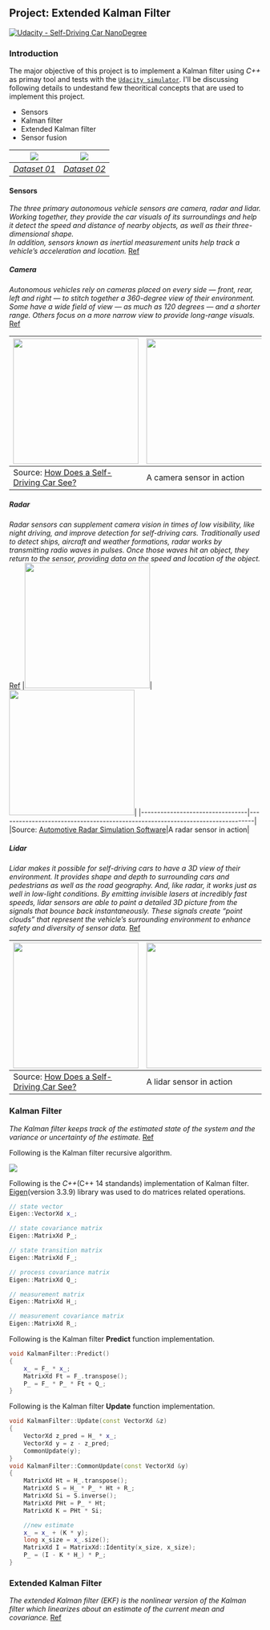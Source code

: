 Project: Extended Kalman Filter
---

[![Udacity - Self-Driving Car NanoDegree](https://s3.amazonaws.com/udacity-sdc/github/shield-carnd.svg)](http://www.udacity.com/drive)

### Introduction
The major objective of this project is to implement a Kalman filter using *C++* as primay tool and tests with the [`Udacity simulator`](https://github.com/udacity/self-driving-car-sim). I'll be discussing following details to undestand few theoritical concepts that are used to implement this project.

* Sensors
* Kalman filter
* Extended Kalman filter
* Sensor fusion

| ![](data/images/dataset1.gif) | ![](data/images/dataset2.gif) |
|-------------------------------|-------------------------------|
|[*Dataset 01*](https://youtu.be/me-b7wNDdX4)| [*Dataset 02*](https://youtu.be/UQJ7q2JMteM)|

#### Sensors

*The three primary autonomous vehicle sensors are camera, radar and lidar. Working together, they provide the car visuals of its surroundings and help it detect the speed and distance of nearby objects, as well as their three-dimensional shape.  
In addition, sensors known as inertial measurement units help track a vehicle’s acceleration and location.* [Ref](https://blogs.nvidia.com/blog/2019/04/15/how-does-a-self-driving-car-see/)

##### Camera

*Autonomous vehicles rely on cameras placed on every side — front, rear, left and right — to stitch together a 360-degree view of their environment. Some have a wide field of view — as much as 120 degrees — and a shorter range. Others focus on a more narrow view to provide long-range visuals.* [Ref](https://blogs.nvidia.com/blog/2019/04/15/how-does-a-self-driving-car-see/)

|<img src="data/images/camera.png.webp" height="250" />|<img src="data/images/human-cross-road.jpg.webp" height="250" />|
|---------------------------------|---------------------------------------------------------------------------|
|Source: [How Does a Self-Driving Car See?](https://blogs.nvidia.com/blog/2019/04/15/how-does-a-self-driving-car-see/)|A camera sensor in action|

##### Radar
*Radar sensors can supplement camera vision in times of low visibility, like night driving, and improve detection for self-driving cars.
Traditionally used to detect ships, aircraft and weather formations, radar works by transmitting radio waves in pulses. Once those waves hit an object, they return to the sensor, providing data on the speed and location of the object.* [Ref](https://blogs.nvidia.com/blog/2019/04/15/how-does-a-self-driving-car-see/)
|<img src="data/images/radar.jpeg" height="250" />|<img src="data/images/metawave.png.webp" height="250" />|
|---------------------------------|-------------------------------------------------------------------------------|
|Source: [Automotive Radar Simulation Software](https://www.remcom.com/automotive-radar)|A radar sensor in action|


##### Lidar

*Lidar makes it possible for self-driving cars to have a 3D view of their environment. It provides shape and depth to surrounding cars and pedestrians as well as the road geography. And, like radar, it works just as well in low-light conditions.
By emitting invisible lasers at incredibly fast speeds, lidar sensors are able to paint a detailed 3D picture from the signals that bounce back instantaneously. These signals create “point clouds” that represent the vehicle’s surrounding environment to enhance safety and diversity of sensor data.* [Ref](https://blogs.nvidia.com/blog/2019/04/15/how-does-a-self-driving-car-see/)


|<img src="data/images/lidar-sensor.png.webp" height="250" />|<img src="data/images/laser.png.webp" height="250" />|
|---------------------------------|-------------------------------------------------------------------------------|
|Source: [How Does a Self-Driving Car See?](https://blogs.nvidia.com/blog/2019/04/15/how-does-a-self-driving-car-see/)|A lidar sensor in action|


### Kalman Filter
*The Kalman filter keeps track of the estimated state of the system and the variance or uncertainty of the estimate.* [Ref](https://en.wikipedia.org/wiki/Kalman_filter)

Following is the Kalman filter recursive algorithm.

![](data/images/kalman-filter.png)

Following is the *C++*(C++ 14 standands) implementation of Kalman filter. [Eigen](http://eigen.tuxfamily.org/dox/)(version 3.3.9) library was used to do matrices related operations.  

```cpp
// state vector
Eigen::VectorXd x_;

// state covariance matrix
Eigen::MatrixXd P_;

// state transition matrix
Eigen::MatrixXd F_;

// process covariance matrix
Eigen::MatrixXd Q_;

// measurement matrix
Eigen::MatrixXd H_;

// measurement covariance matrix
Eigen::MatrixXd R_;
```
Following is the Kalman filter **Predict** function implementation.

```cpp
void KalmanFilter::Predict()
{
    x_ = F_ * x_;
    MatrixXd Ft = F_.transpose();
    P_ = F_ * P_ * Ft + Q_;
}
```

Following is the Kalman filter **Update** function implementation.

```cpp
void KalmanFilter::Update(const VectorXd &z)
{
    VectorXd z_pred = H_ * x_;
    VectorXd y = z - z_pred;
    CommonUpdate(y);
}
void KalmanFilter::CommonUpdate(const VectorXd &y)
{
    MatrixXd Ht = H_.transpose();
    MatrixXd S = H_ * P_ * Ht + R_;
    MatrixXd Si = S.inverse();
    MatrixXd PHt = P_ * Ht;
    MatrixXd K = PHt * Si;

    //new estimate
    x_ = x_ + (K * y);
    long x_size = x_.size();
    MatrixXd I = MatrixXd::Identity(x_size, x_size);
    P_ = (I - K * H_) * P_;
}
```

### Extended Kalman Filter
*The extended Kalman filter (EKF) is the nonlinear version of the Kalman filter which linearizes about an estimate of the current mean and covariance.* [Ref](https://en.wikipedia.org/wiki/Extended_Kalman_filter)



